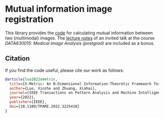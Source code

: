 # Mutual information image registration

This library provides the [code](https://github.com/xzluo97/mutual-information-registration/blob/main/MI.py) for calculating mutual information between two (multimodal) images. The [lecture notes](https://github.com/xzluo97/mutual-information-registration/blob/main/MI_theory_and_examples.pdf) of an invited talk at the course *DATA630015: Medical Image Analysis (postgrad)* are included as a bonus. 

## Citation

If you find the code useful, please cite our work as follows:

```bibtex
@article{luo2022xmetric,
  title={X-Metric: An N-Dimensional Information-Theoretic Framework for Groupwise Registration and Deep Combined Computing},
  author={Luo, Xinzhe and Zhuang, Xiahai},
  journal={IEEE Transactions on Pattern Analysis and Machine Intelligence},
  year={2022},
  publisher={IEEE},
  doi={10.1109/TPAMI.2022.3225418}
}
```
